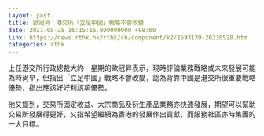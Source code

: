 ```yaml
---
layout: post
title: 歐冠昇：港交所「立足中國」戰略不會改變
date: 2021-05-28 16:15:16.000000000 +08:00
link: https://news.rthk.hk/rthk/ch/component/k2/1593139-20210528.htm
categories: rthk
---
```


上任港交所行政總裁大約一星期的歐冠昇表示，現時評論業務戰略或未來發展可能為時尚早，但指出「立足中國」戰略不會改變，認為背靠中國是港交所很重要戰略優勢，指出應該好好利該項優勢。

他又提到，交易所固定收益、大宗商品及衍生產品業務亦快速發展，期望可以幫助交易所發展得更好，又指希望繼續為香港的發展作出貢獻，而服務社區亦時集團的一大目標。
